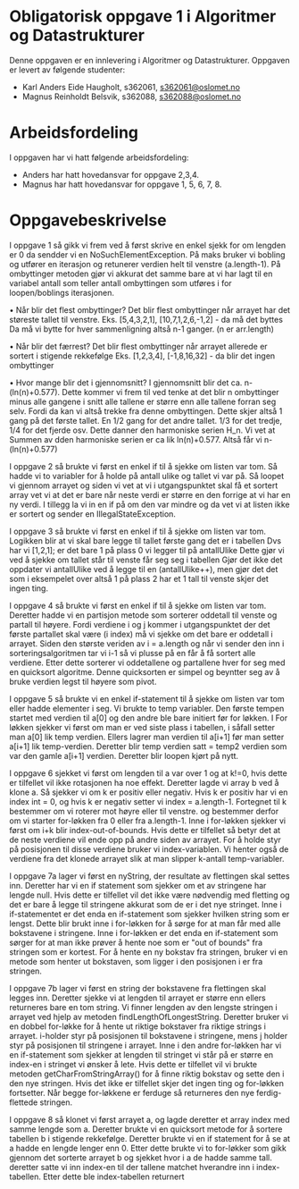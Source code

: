 # Obligatorisk oppgave 1 i Algoritmer og Datastrukturer

Denne oppgaven er en innlevering i Algoritmer og Datastrukturer. 
Oppgaven er levert av følgende studenter:
* Karl Anders Eide Haugholt, s362061, s362061@oslomet.no
* Magnus Reinholdt Belsvik, s362088, s362088@oslomet.no

# Arbeidsfordeling

I oppgaven har vi hatt følgende arbeidsfordeling:
* Anders har hatt hovedansvar for oppgave 2,3,4.
* Magnus har hatt hovedansvar for oppgave 1, 5, 6, 7, 8.

# Oppgavebeskrivelse

I oppgave 1 så gikk vi frem ved å først skrive en enkel sjekk for om lengden
er 0 da sendder vi en NoSuchElementException. På maks bruker vi bobling og
utfører en iterasjon og retunerer verdien helt til venstre (a.length-1).
På ombyttinger metoden gjør vi akkurat det samme bare at vi har lagt til en variabel
antall som teller antall ombyttingen som utføres i for loopen/boblings iterasjonen.

• Når blir det flest ombyttinger?
    Det blir flest ombyttinger når arrayet har det støreste tallet 
    til venstre. Eks. [5,4,3,2,1], [10,7,1,2,6,-1,2] - da må det byttes
    Da må vi bytte for hver sammenligning altså n-1 ganger. (n er arr.length)

• Når blir det færrest?
    Det blir flest ombyttinger når arrayet allerede er sortert i  stigende
    rekkefølge Eks. [1,2,3,4], [-1,8,16,32] - da blir det ingen ombyttinger

• Hvor mange blir det i gjennomsnitt?
    I gjennomsnitt blir det ca. n-(ln(n)+0.577). Dette kommer vi frem til ved 
    tenke at det blir n ombyttinger minus alle gangene i snitt alle tallene er større
    enn alle tallene forran seg selv. Fordi da kan vi altså trekke fra denne
    ombyttingen. Dette skjer altså 1 gang på det første tallet. En 1/2 gang for det 
    andre tallet. 1/3 for det tredje, 1/4 for det fjerde osv. 
    Dette danner den harmoniske serien H_n. 
    Vi vet at Summen av dden harmoniske serien er ca lik ln(n)+0.577.
    Altså får vi n-(ln(n)+0.577)


I oppgave 2 så brukte vi først en enkel if til å sjekke om listen var tom.
Så hadde vi to variabler for å holde på antall ulike og tallet vi var på.
Så loopet vi gjennom arrayet og siden vi vet at vi i utgangspunktet skal
få et sortert array vet vi at det er bare når neste verdi er større en
den forrige at vi har en ny verdi. I tillegg la vi in en if på om den var
mindre og da vet vi at listen ikke er sortert og sender en IllegalStateException.


I oppgave 3 så brukte vi først en enkel if til å sjekke om listen var tom.
Logikken blir at vi skal bare legge til tallet første gang det er i tabellen
Dvs har vi [1,2,1]; er det bare 1 på plass 0  vi legger til på antallUlike
Dette gjør vi ved å sjekke om tallet står til venste får seg seg i tabellen
Gjør det ikke det oppdater vi antallUlike ved å legge til en (antallUlike++),
men gjør det det som i eksempelet over altså 1 på plass 2 har et 1 tall til venste
skjer det ingen ting.

I oppgave 4 så brukte vi først en enkel if til å sjekke om listen var tom.
Deretter hadde vi en partisjon metode som sorterer oddetall til venste 
og partall til høyere. Fordi verdiene i og j kommer i utgangspunktet 
der det første partallet skal være (i index) må vi sjekke om det bare
er oddetall i arrayet. Siden den største veriden av i = a.length og
når vi sender  den inn i sorteringsalgoritmen tar vi i-1  så  vi plusse 
på en får å få sortert alle verdiene. Etter dette sorterer vi oddetallene 
og partallene hver for seg med en quicksort algoritme. Denne quicksorten er
simpel og beyntter seg av å bruke verdien legst til høyere som pivot.

I oppgave 5 så brukte vi en enkel if-statement til å sjekke om listen var tom eller 
hadde elementer i seg. Vi brukte to temp variabler. Den første tempen startet med verdien til
a[0] og den andre ble bare initiert før for løkken. I For løkken sjekker vi først om man er ved 
siste plass i tabellen, i såfall setter man a[0] lik temp verdien. Ellers lagrer man verdien til
a[i+1] før man setter a[i+1] lik temp-verdien. Deretter blir temp verdien satt = temp2 verdien
som var den gamle a[i+1] verdien. Deretter blir loopen kjørt på nytt.

I oppgave 6 sjekket vi først om lengden til a var over 1 og at k!=0, hvis dette er
tilfellet vil ikke rotasjonen ha noe effekt. Deretter lagde vi array b ved å klone 
a. Så sjekker vi om k er positiv eller negativ. Hvis k er positiv har vi en
index int = 0, og hvis k er negativ setter vi index = a.length-1. Fortegnet til k
bestemmer om vi roterer mot høyre eller til venstre. og bestemmer derfor om vi 
starter for-løkken fra 0 eller fra a.length-1. Inne i for-løkken sjekker vi først om
i+k blir index-out-of-bounds. Hvis dette er tilfellet så betyr det at de neste 
verdiene vil ende opp på andre siden av arrayet. For å holde styr på posisjonen til 
disse verdiene bruker vi index-variablen. Vi henter også de verdiene fra det klonede 
arrayet slik at man slipper k-antall temp-variabler.

I oppgave 7a lager vi først en nyString, der resultate av flettingen skal settes inn.
Deretter har vi en if statement som sjekker om et av stringene har lengde null.
Hvis dette er tilfellet vil det ikke være nødvendig med fletting og det er bare
å legge til stringene akkurat som de er i det nye stringet. Inne i if-statementet
er det enda en if-statement som sjekker hvilken string som er lengst. Dette blir brukt
inne i for-løkken for å sørge for at man får med alle bokstavene i stringene. Inne i 
for-løkken er det enda en if-statement som sørger for at man ikke prøver å hente 
noe som er "out of bounds" fra stringen som er kortest. For å hente en ny bokstav
fra stringen, bruker vi en metode som henter ut bokstaven, som ligger i den posisjonen
i er fra stringen.

I oppgave 7b lager vi først en string der bokstavene fra flettingen skal legges inn.
Deretter sjekke vi at lengden til arrayet er større enn ellers returneres bare en 
tom string. Vi finner lengden av den lengste stringen i arrayet ved hjelp av 
metoden findLengthOfLongestString. Deretter bruker vi en dobbel for-løkke for å 
hente ut riktige bokstaver fra riktige strings i arrayet. i-holder styr på posisjonen
til bokstavene i stringene, mens j holder styr på posisjonen til stringene i arrayet.
Inne i den andre for-løkken har vi en if-statement som sjekker at lengden til stringet
vi står på er større en index-en i stringet vi ønsker å lete. Hvis dette er tilfellet 
vil vi brukte metoden getCharFromStringArray() for å finne riktig bokstav og sette den 
i den nye stringen. Hvis det ikke er tilfellet skjer det ingen ting og for-løkken fortsetter.
Når begge for-løkkene er ferduge så returneres den nye ferdig-flettede stringen.


I oppgave 8 så klonet vi først arrayet a, og lagde deretter et array index med samme 
lengde som a. Deretter brukte vi en quicksort metode for å sortere tabellen b i 
stigende rekkefølge. Deretter brukte vi en if statement for å se at a hadde en
lengde lenger enn 0. Etter dette brukte vi to for-løkker som gikk gjennom det sorterte
arrayet b og sjekket hvor i a de hadde samme tall. deretter satte vi inn index-en til
der tallene matchet hverandre inn i index-tabellen. Etter dette ble
index-tabellen returnert